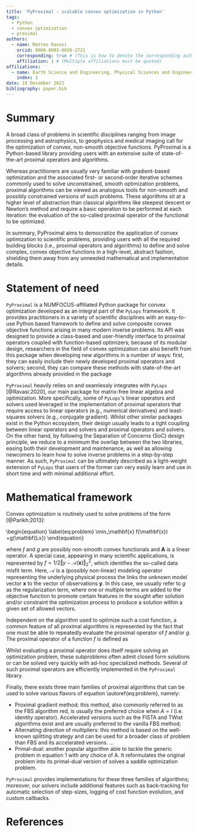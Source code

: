```yaml
---
title: 'PyProximal - scalable convex optimization in Python'
tags:
  - Python
  - convex optimization
  - proximal
authors:
  - name: Matteo Ravasi
    orcid: 0000-0003-0020-2721
    corresponding: true # (This is how to denote the corresponding author)
    affiliation: 1 # (Multiple affiliations must be quoted)
affiliations:
  - name: Earth Science and Engineering, Physical Sciences and Engineering (PSE), King Abdullah University of Science and Technology (KAUST), Thuwal, 23955-6900, Kingdom of Saudi Arabia
    index: 1
date: 19 December 2023
bibliography: paper.bib
---
```


# Summary

A broad class of problems in scientific disciplines ranging from image processing and astrophysics, 
to geophysics and medical imaging call for the optimization of convex, non-smooth objective functions. 
PyProximal is a Python-based library providing users with an extensive suite of state-of-the-art proximal 
operators and algorithms.

Whereas practitioners are usually very familiar with gradient-based optimization and the associated 
first- or second-order iterative schemes commonly used to solve unconstrained, smooth optimization problems, proximal
algorithms can be viewed as analogous tools for non-smooth and possibly constrained versions of such problems. These
algorithms sit at a higher level of abstraction than classical algorithms like steepest descent or Newton’s method and 
require a basic operation to be performed at each iteration: the evaluation of the so-called proximal operator of the
functional to be optimized.

In summary, PyProximal aims to democratize the application of convex optimization to scientific problems, providing 
users with all the required building blocks (i.e., proximal operators and algorithms) to define and solve complex,
convex objective functions in a high-level, abstract fashion, shielding them away from any unneeded mathematical and 
implementation details.


# Statement of need

`PyProximal` is a NUMFOCUS-affiliated Python package for convex optimization developed as an integral part of the `PyLops` framework. 
It provides practitioners in a variety of scientific disciplines with an easy-to-use Python based framework to 
define and solve composite convex objective functions arising in many modern inverse problems. Its API was
designed to provide a class-based and user-friendly interface to proximal operators coupled with function-based 
optimizers; because of its modular design, researchers in the field of convex optimization can also benefit from this 
package when developing new algorithms in a number of ways: first, they can easily include their newly developed proximal operators 
and solvers; second, they can compare these methods with state-of-the-art algorithms already provided in the package

`PyProximal` heavily relies on and seamlessly integrates with `PyLops` [@Ravasi:2020], our main package for matrix-free linear algebra 
and optimization. More specifically, some of `PyLops`'s linear operators and solvers used leveraged in the implementation 
of proximal operators that require access to linear operators (e.g., numerical derivatives) and least-squares solvers 
(e.g., conjugate gradient). Whilst other similar packages exist in the Python ecosystem, their design usually leads to a 
tight coupling between linear operators and solvers and proximal operators and solvers. On the other hand, by following the 
Separation of Concerns (SoC) design principle, we reduce to a minimum the overlap between the two libraries, easing both 
their development and maintenance, as well as allowing newcomers to learn how to solve inverse problems in a step-by-step manner. 
As such, `PyProximal` can be ultimately described as a light-weight extension of `PyLops` that users of the former can very easily 
learn and use in short time and with minimal additional effort.


# Mathematical framework

Convex optimization is routinely used to solve problems of the form [@Parikh:2013]:

\begin{equation}
\label{eq:problem}
\min_\mathbf{x} f(\mathbf{x}) +g(\mathbf{Lx})
\end{equation}

where $f$ and $g$ are possibly non-smooth convex functionals and $\mathbf{A}$ is a linear operator. A special case, 
appearing in many scientific applications, is represented by $f=1/2 \Vert y - \mathcal{A}(\mathbf{x})\Vert_2^2$, which identifies 
the so-called data misfit term. Here, $\mathcal{A}$ is a (possibly non-linear) modeling operator representing the underlying physical 
process the links the unknown model vector $\mathbf{x}$ to the vector of observations $\mathbf{y}$. In this case, 
we usually refer to $g$ as the regularization term, where one or multiple terms are added to the objective function to 
promote certain features in the sought after solution and/or constraint the optimization process to produce a solution
within a given set of allowed vectors.

Independent on the algorithm used to optimize such a cost function, a common feature of all proximal algorithms is
represented by the fact that one must be able to repeatedly evaluate the proximal operator of $f$ and/or $g$. The proximal 
operator of a function $f$ is defined as


Whilst evaluating a proximal operator does itself require solving an optimization problem, these subproblems often 
admit closed form solutions or can be solved very quickly with ad-hoc specialized methods. Several of such proximal 
operators are efficiently implemented in the ``PyProximal`` library.

Finally, there exists three main families of proximal algorithms that can be used to solve various flavors of equation 
\autoref{eq:problem}, namely:

- Proximal gradient method: this method, also commonly referred to as the FBS algorithm red, is usually the 
  preferred choice when $A=I$ (i.e. identity operator). Accelerated versions such as the FISTA and TWist algorithms exist 
  and are usually preferred to the vanilla FBS method;
- Alternating direction of multipliers: this method is based on the well-known splitting strategy and can be used 
  for a broader class of problem than FBS and its accelarated versions. …
- Primal-dual: another popular algorithm able to tackle the generic problem in equation 1 with any choice of A. 
  It reformulates the original problem into its primal-dual version of solves a saddle optimization problem.

``PyProximal`` provides implementations for these three families of algorithms; moreover, our solvers include additional features 
such as back-tracking for automatic selection of step-sizes, logging of cost function evolution, and custom callbacks.


# References